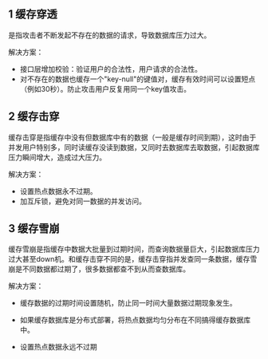 ## 1 缓存穿透

是指攻击者不断发起不存在的数据的请求，导致数据库压力过大。

解决方案：

- 接口层增加校验：验证用户的合法性，用户请求的合法性。
- 对不存在的数据也缓存一个"key-null"的键值对，缓存有效时间可以设置短点（例如30秒）。防止攻击用户反复用同一个key值攻击。



## 2 缓存击穿

缓存击穿是指缓存中没有但数据库中有的数据（一般是缓存时间到期），这时由于并发用户特别多，同时读缓存没读到数据，又同时去数据库去取数据，引起数据库压力瞬间增大，造成过大压力。

解决方案：

- 设置热点数据永不过期。
- 加互斥锁，避免对同一数据的并发访问。



## 3 缓存雪崩

缓存雪崩是指缓存中数据大批量到过期时间，而查询数据量巨大，引起数据库压力过大甚至down机。和缓存击穿不同的是，缓存击穿指并发查同一条数据，缓存雪崩是不同数据都过期了，很多数据都查不到从而查数据库。

解决方案：

- 缓存数据的过期时间设置随机，防止同一时间大量数据过期现象发生。

- 如果缓存数据库是分布式部署，将热点数据均匀分布在不同搞得缓存数据库中。

- 设置热点数据永远不过期